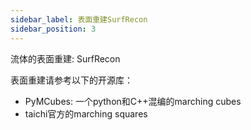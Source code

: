 ```yaml
---
sidebar_label: 表面重建SurfRecon
sidebar_position: 3
---
```

流体的表面重建: SurfRecon

表面重建请参考以下的开源库：
- PyMCubes: 一个python和C++混编的marching cubes
- taichi官方的marching squares